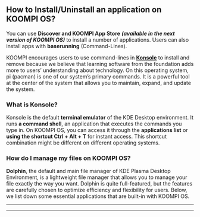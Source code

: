 ## How to Install/Uninstall an application on KOOMPI OS?
You can use **Discover and KOOMPI App Store** ***(available in the next version of KOOMPI OS)***  to install a number of applications. Users can also install apps with **baserunning** (Command-Lines).

KOOMPI encourages users to use command-lines in [**Konsole**]() to install and remove because we believe that learning software from the foundation adds more to users’ understanding about technology. On this operating system, pi (pacman) is one of our system’s primary commands. It is a powerful tool at the center of the system that allows you to maintain, expand, and update the system.

### What is Konsole?
Konsole is the default **terminal emulator** of the KDE Desktop environment. It runs **a command shell**, an application that executes the commands you type in.
On KOOMPI OS, you can access it through the **applications list** or **using the shortcut Ctrl + Alt + T** for instant access. This shortcut combination might be different on different operating systems.

### How do I manage my files on KOOMPI OS?
**Dolphin**, the default and main file manager of KDE Plasma Desktop Environment, is a lightweight file manager that allows you to manage your file exactly the way you want. Dolphin is quite full-featured, but the features are carefully chosen to optimize efficiency and flexibility for users.
Below, we list down some essential applications that are built-in with KOOMPI OS. 

---
---